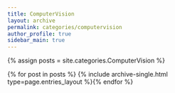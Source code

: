 ```yaml
---
title: ComputerVision
layout: archive
permalink: categories/computervision
author_profile: true
sidebar_main: true
---
```




{% assign posts = site.categories.ComputerVision %}

{% for post in posts %} {% include archive-single.html type=page.entries_layout %}{% endfor %}

